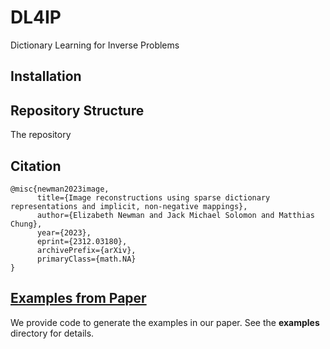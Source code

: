 # DL4IP
Dictionary Learning for Inverse Problems

## Installation





## Repository Structure

The repository 


## Citation

```
@misc{newman2023image,
      title={Image reconstructions using sparse dictionary representations and implicit, non-negative mappings}, 
      author={Elizabeth Newman and Jack Michael Solomon and Matthias Chung},
      year={2023},
      eprint={2312.03180},
      archivePrefix={arXiv},
      primaryClass={math.NA}
}
```

## [Examples from Paper](https://github.com/elizabethnewman/DL4IP/tree/main/examples)

We provide code to generate the examples in our paper. See the **examples** directory for details.



